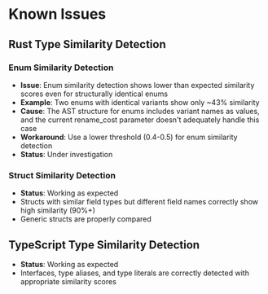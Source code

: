 # Known Issues

## Rust Type Similarity Detection

### Enum Similarity Detection
- **Issue**: Enum similarity detection shows lower than expected similarity scores even for structurally identical enums
- **Example**: Two enums with identical variants show only ~43% similarity
- **Cause**: The AST structure for enums includes variant names as values, and the current rename_cost parameter doesn't adequately handle this case
- **Workaround**: Use a lower threshold (0.4-0.5) for enum similarity detection
- **Status**: Under investigation

### Struct Similarity Detection
- **Status**: Working as expected
- Structs with similar field types but different field names correctly show high similarity (90%+)
- Generic structs are properly compared

## TypeScript Type Similarity Detection
- **Status**: Working as expected
- Interfaces, type aliases, and type literals are correctly detected with appropriate similarity scores